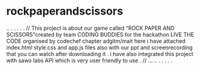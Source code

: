 # rockpaperandscissors
..
.
.
.
.
.
//
This project is about our game called “ROCK PAPER AND SCISSORS"created by team CODING BUDDIES for the hackathon LIVE THE CODE organised by codechef chapter adgitm/mait
here i have attached index.html style.css and app.js files also with our ppt and screenrecording that you can watch after downloading it . 
i have also integrated this project with sawo labs API which is very user friendly to use . 
//
...
..
.
.
.
.
.
